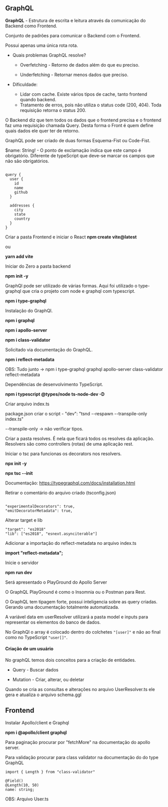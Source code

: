## GraphQL

<b>GraphQL</b> - Estrutura de escrita e leitura através da comunicação do Backend como Frontend.

Conjunto de padrões para comunicar o Backend com o Frontend.

Possui apenas uma única rota rota.

- Quais problemas GraphQL resolve?

  - Overfetching - Retorno de dados além do que eu preciso.

  -  Underfetching - Retornar menos dados que preciso.

- Dificuldade:
  
  - Lidar com cache. Existe vários tipos de cache, tanto frontend quando backend.
  - Tratamento de erros, pois não utiliza o status code (200, 404). Toda requisição
  retorna o status 200.

 O Backend diz que tem todos os dados que o frontend precisa e o frontend faz uma requisição chamada Query. Desta forma o Front é quem define quais dados ele quer ter de retorno.

 GraphQL pode ser criado de duas formas Esquema-Fist ou Code-Fist.

 $name: String! - O ponto de exclamação indica que este campo é obrigatório. Diferente de typeScript que deve-se marcar os campos que não são obrigatórios.

```gpl

query {
  user {
    id
    name
    github
  }

  addresses {
    city
    state
    country
  }
}

```

Criar a pasta Frontend e iniciar o React
<b>npm create vite@latest</b> 

ou 

<b>yarn add vite</b>

Iniciar do Zero a pasta backend

<b>npm init -y</b>

GraphQl pode ser utilizado de várias formas.
Aqui foi utilizado o type-graphql que cria o projeto com node e graphql com typescript.

<b>npm i type-graphql</b>

Instalação do GraphQl.

<b>npm i graphql</b>

<b>npm i apollo-server</b>

<b>npm i class-validator</b>

Solicitado via documentação do GraphQL.

<b>npm i reflect-metadata</b>

OBS: Tudo junto -> npm i type-graphql graphql apollo-server class-validator reflect-metadata

Dependências de desenvolvimento TypeScript.

<b>npm i typescript @types/node ts-node-dev -D</b>

Criar arquivo index.ts

package.json criar o script - "dev": "tsnd --respawn --transpile-only index.ts"

--transpile-only -> não verificar tipos.

Criar a pasta resolves. É nela que ficará todos os resolves da aplicação. Resolvers são como controllers (rotas) de uma aplicação rest.

Iniciar o tsc para funcionas os decorators nos resolvers.

<b>npx init -y</b>

<b>npx tsc --init</b>

Documentação: https://typegraphql.com/docs/installation.html

Retirar o comentário do arquivo criado (tsconfig.json)

```

"experimentalDecorators": true,
"emitDecoratorMetadata": true,

```

Alterar target e lib  

```
"target": "es2018"
"lib": ["es2018", "esnext.asynciterable"]

```

Adicionar a importação do reflect-metadata no arquivo index.ts

<b>import "reflect-metadata";</b>

Inicie o servidor

<b>npm run dev</b>

Será apresentado o PlayGround do Apollo Server

O GraphQL PlayGround é como o Insomnia ou o Postman para Rest.

O GraphQL tem tipagem forte, possui inteligencia sobre as query criadas. Gerando uma documentação totalmente automatizada.

A variável data em userResolver utilizará a pasta model e inputs para representar os elementos
do banco de dados.

No GraphQl o array é colocado dentro do colchetes ``` "[user]" ``` e não ao final como no TypeScript ``` "user[]" ```.

<h4>Criação de um usuário</h4>

No graphQL temos dois conceitos para a criação de entidades.

- Query - Buscar dados

- Mutation - Criar, alterar, ou deletar

Quando se cria as consultas e alterações no arquivo UserResolver.ts ele gera  e atualiza o arquivo schema.ggl



<h2>Frontend</h2>

Instalar Apollo/client e Graphql

<b>npm i @apollo/client graphql</b>

Para paginação procurar por "fetchMore" na documentação do apollo server.

Para validação procurar para class validator na documentação do do type GraphQL
```
import { Length } from "class-validator"

```

```
@Field()
@Length(10, 50)
name: string;

```
OBS: Arquivo User.ts